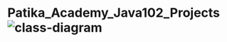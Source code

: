 # Patika_Academy_Java102_Projects![class-diagram](https://github.com/user-attachments/assets/c67a4e6d-1616-4c78-bf9b-623fe32d1b30)
